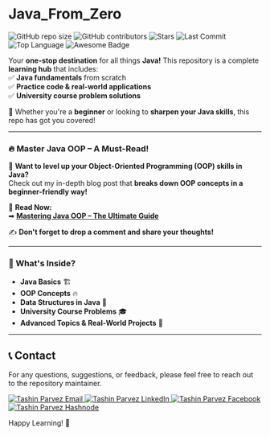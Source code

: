 # Java_From_Zero

![GitHub repo size](https://img.shields.io/github/repo-size/TashinParvez/Java_From_Zero)
![GitHub contributors](https://img.shields.io/github/contributors/TashinParvez/Java_From_Zero)
![Stars](https://img.shields.io/github/stars/TashinParvez/Java_From_Zero_UIU_OOP?style=flat)
![Last Commit](https://img.shields.io/github/last-commit/TashinParvez/Java_From_Zero_UIU_OOP)
![Top Language](https://img.shields.io/github/languages/top/TashinParvez/Java_From_Zero_UIU_OOP)
![Awesome Badge](https://img.shields.io/badge/Made%20With-%E2%9D%A4-red)




Your **one-stop destination** for all things **Java!** This repository is a complete **learning hub** that includes:  
✅ **Java fundamentals** from scratch  
✅ **Practice code & real-world applications**  
✅ **University course problem solutions**  

📌 Whether you're a **beginner** or looking to **sharpen your Java skills**, this repo has got you covered!  

---

### **🔥 Master Java OOP – A Must-Read!**  

🚀 **Want to level up your Object-Oriented Programming (OOP) skills in Java?**  
Check out my in-depth blog post that **breaks down OOP concepts in a beginner-friendly way!**  

📖 **Read Now:**  
➡ **[Mastering Java OOP – The Ultimate Guide](https://tashinparvez.hashnode.dev/java-oop-object-oriented-programming)**  

✍️ **Don't forget to drop a comment and share your thoughts!**  

---

### **📂 What's Inside?**  
- **Java Basics** 🏗️  
- **OOP Concepts** 🔥  
- **Data Structures in Java** 🌳  
- **University Course Problems** 🎓  
- **Advanced Topics & Real-World Projects** 🚀  

---

## 📞 Contact
For any questions, suggestions, or feedback, please feel free to reach out to the repository maintainer.
<p align="left">
  <a href="mailto:tashinparvez2002@gmail.com" target="blank">
    <img src="https://img.shields.io/badge/Email-0078D4?style=for-the-badge&logo=gmail&logoColor=white" alt="Tashin Parvez Email" />
  </a>
  <a href="https://linkedin.com/in/tashinparvez" target="blank">
    <img src="https://img.shields.io/badge/LinkedIn-0A66C2?style=for-the-badge&logo=linkedin&logoColor=white" alt="Tashin Parvez LinkedIn" />
  </a>
  <a href="https://fb.com/tashin.parvez.5" target="blank">
    <img src="https://img.shields.io/badge/Facebook-1877F2?style=for-the-badge&logo=facebook&logoColor=white" alt="Tashin Parvez Facebook" />
  </a>
  <a href="https://tashinparvez.hashnode.dev/" target="blank">
    <img src="https://img.shields.io/badge/Hashnode-2962FF?style=for-the-badge&logo=hashnode&logoColor=white" alt="Tashin Parvez Hashnode" />
  </a>
</p>


Happy Learning! 🚀
